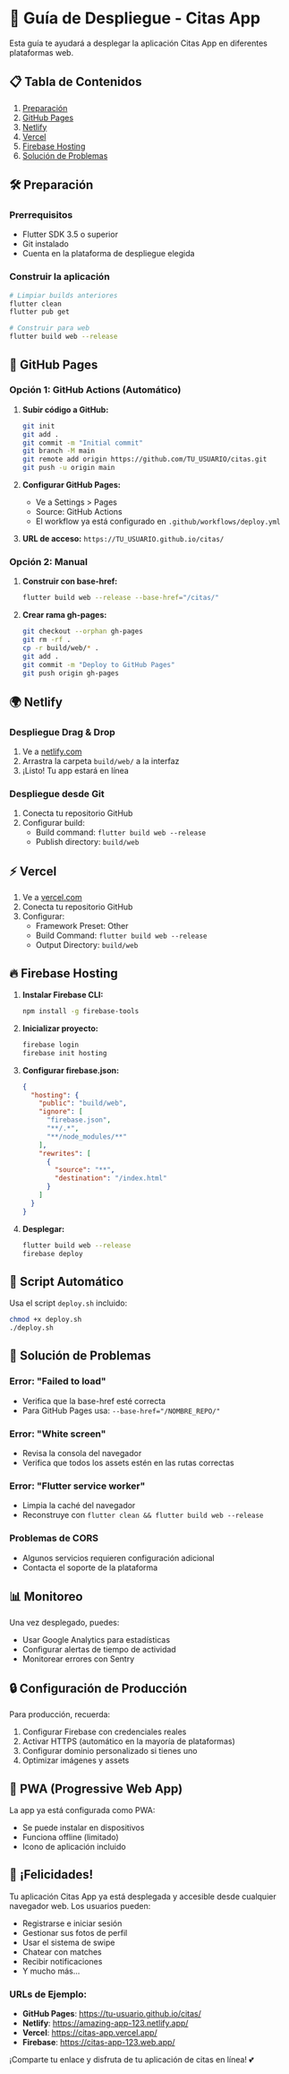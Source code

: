 # 🚀 Guía de Despliegue - Citas App

Esta guía te ayudará a desplegar la aplicación Citas App en diferentes plataformas web.

## 📋 Tabla de Contenidos

1. [Preparación](#preparación)
2. [GitHub Pages](#github-pages)
3. [Netlify](#netlify)
4. [Vercel](#vercel)
5. [Firebase Hosting](#firebase-hosting)
6. [Solución de Problemas](#solución-de-problemas)

## 🛠️ Preparación

### Prerrequisitos
- Flutter SDK 3.5 o superior
- Git instalado
- Cuenta en la plataforma de despliegue elegida

### Construir la aplicación
```bash
# Limpiar builds anteriores
flutter clean
flutter pub get

# Construir para web
flutter build web --release
```

## 🐙 GitHub Pages

### Opción 1: GitHub Actions (Automático)
1. **Subir código a GitHub:**
   ```bash
   git init
   git add .
   git commit -m "Initial commit"
   git branch -M main
   git remote add origin https://github.com/TU_USUARIO/citas.git
   git push -u origin main
   ```

2. **Configurar GitHub Pages:**
   - Ve a Settings > Pages
   - Source: GitHub Actions
   - El workflow ya está configurado en `.github/workflows/deploy.yml`

3. **URL de acceso:**
   `https://TU_USUARIO.github.io/citas/`

### Opción 2: Manual
1. **Construir con base-href:**
   ```bash
   flutter build web --release --base-href="/citas/"
   ```

2. **Crear rama gh-pages:**
   ```bash
   git checkout --orphan gh-pages
   git rm -rf .
   cp -r build/web/* .
   git add .
   git commit -m "Deploy to GitHub Pages"
   git push origin gh-pages
   ```

## 🌍 Netlify

### Despliegue Drag & Drop
1. Ve a [netlify.com](https://netlify.com)
2. Arrastra la carpeta `build/web/` a la interfaz
3. ¡Listo! Tu app estará en línea

### Despliegue desde Git
1. Conecta tu repositorio GitHub
2. Configurar build:
   - Build command: `flutter build web --release`
   - Publish directory: `build/web`

## ⚡ Vercel

1. Ve a [vercel.com](https://vercel.com)
2. Conecta tu repositorio GitHub
3. Configurar:
   - Framework Preset: Other
   - Build Command: `flutter build web --release`
   - Output Directory: `build/web`

## 🔥 Firebase Hosting

1. **Instalar Firebase CLI:**
   ```bash
   npm install -g firebase-tools
   ```

2. **Inicializar proyecto:**
   ```bash
   firebase login
   firebase init hosting
   ```

3. **Configurar firebase.json:**
   ```json
   {
     "hosting": {
       "public": "build/web",
       "ignore": [
         "firebase.json",
         "**/.*",
         "**/node_modules/**"
       ],
       "rewrites": [
         {
           "source": "**",
           "destination": "/index.html"
         }
       ]
     }
   }
   ```

4. **Desplegar:**
   ```bash
   flutter build web --release
   firebase deploy
   ```

## 🚀 Script Automático

Usa el script `deploy.sh` incluido:

```bash
chmod +x deploy.sh
./deploy.sh
```

## 🔧 Solución de Problemas

### Error: "Failed to load"
- Verifica que la base-href esté correcta
- Para GitHub Pages usa: `--base-href="/NOMBRE_REPO/"`

### Error: "White screen"
- Revisa la consola del navegador
- Verifica que todos los assets estén en las rutas correctas

### Error: "Flutter service worker"
- Limpia la caché del navegador
- Reconstruye con `flutter clean && flutter build web --release`

### Problemas de CORS
- Algunos servicios requieren configuración adicional
- Contacta el soporte de la plataforma

## 📊 Monitoreo

Una vez desplegado, puedes:
- Usar Google Analytics para estadísticas
- Configurar alertas de tiempo de actividad
- Monitorear errores con Sentry

## 🔒 Configuración de Producción

Para producción, recuerda:
1. Configurar Firebase con credenciales reales
2. Activar HTTPS (automático en la mayoría de plataformas)
3. Configurar dominio personalizado si tienes uno
4. Optimizar imágenes y assets

## 📱 PWA (Progressive Web App)

La app ya está configurada como PWA:
- Se puede instalar en dispositivos
- Funciona offline (limitado)
- Icono de aplicación incluido

## 🎉 ¡Felicidades!

Tu aplicación Citas App ya está desplegada y accesible desde cualquier navegador web. Los usuarios pueden:

- Registrarse e iniciar sesión
- Gestionar sus fotos de perfil
- Usar el sistema de swipe
- Chatear con matches
- Recibir notificaciones
- Y mucho más...

### URLs de Ejemplo:
- **GitHub Pages**: https://tu-usuario.github.io/citas/
- **Netlify**: https://amazing-app-123.netlify.app/
- **Vercel**: https://citas-app.vercel.app/
- **Firebase**: https://citas-app-123.web.app/

¡Comparte tu enlace y disfruta de tu aplicación de citas en línea! 💕
